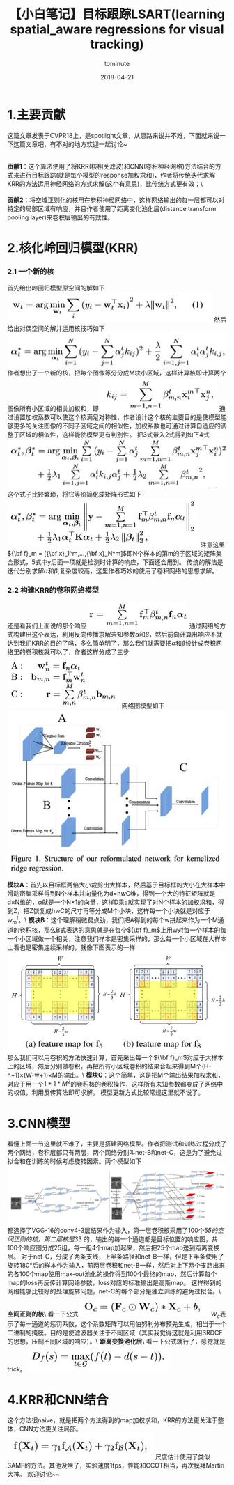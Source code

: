 ﻿---
layout:     post
title:      【小白笔记】目标跟踪LSART(learning spatial_aware regressions for visual tracking)
date:       2018-04-21
author:     tominute
header-img: img/post-bg-universe.jpg
catalog: true
tags:
    - Tracking
---
# 1.主要贡献
这篇文章发表于CVPR18上，是spotlight文章，从思路来说并不难，下面就来说一下这篇文章吧，有不对的地方欢迎一起讨论~ 
 
<br />**贡献1**：这个算法使用了将KRR(核相关滤波)和CNN(卷积神经网络)方法结合的方式来进行目标跟踪(就是每个模型的response加权求和)，作者将传统迭代求解KRR的方法运用神经网络的方式求解(这个有意思)，比传统方式更有效；\\  
<br />**贡献2**：将空域正则化的核用在卷积神经网络中，这样网络输出的每一层都可以对特定的局部区域有响应，并且作者使用了距离变化池化层(distance transform pooling layer)来卷积层输出的有效性。
# 2.核化岭回归模型(KRR)
### 2.1 一个新的核

首先给出岭回归模型原空间的解如下
![1](/img/20180421/1.jpg)
然后给出对偶空间的解并运用核技巧如下
![2](/img/20180421/2.jpg)
作者想出了一个新的核，把每个图像等分分成M块小区域，这样计算核即计算两个图像所有小区域的相关加权和，即
![3](/img/20180421/3.jpg)
通过设置加权系数可以使这个核满足对称性，作者设计这个核的主要目的是使模型能够更多的关注图像的不同子区域之间的相似性，加权系数也可通过计算自适应的调整子区域的相似性，这样能使模型更有判别性。
把3式带入2式得到如下4式
![4](/img/20180421/4.jpg)
这个式子比较繁琐，将它等价简化成矩阵形式如下
![5](/img/20180421/5.jpg)
注意这里
${\bf f}_m = [{\bf x}_1^m,...,{\bf x}_N^m]$即N个样本的第m的子区域的矩阵集合形式，5式中y后面一项就是检测时计算的响应，下面还会用到。
传统的解法是迭代分别求解$\alpha$和$\beta$,复杂度较高，这里作者巧妙的使用了卷积网络的思想求解。


### 2.2 构建KRR的卷积网络模型
还是看我们上面说的那个响应
![6](/img/20180421/6.jpg)
通过网络的方式构建出这个表达，利用反向传播求解未知参数$\alpha$和$\beta$，然后前向计算出响应不就达到我们KRR的目的了吗，多么简单明了，那么我们就需要把$\alpha$和$\beta$设计成卷积网络里的卷积核就可以了，作者这样分成了三步
![7](/img/20180421/7.jpg)
网络图模型如下
![8](/img/20180421/8.jpg)
**模块A**：首先以目标框两倍大小裁剪出大样本，然后基于目标框的大小在大样本中滑动密集采样得到N个样本并向量化为d=h*w*C维，得到一个大的特征矩阵就是d×N维的，$\alpha$就是一个N×1的向量，这样D乘a就实现了对N个样本的加权求和，得到Z，把Z恢复成h*w*C的尺寸再等分成M个小块，这样每一个小块就是对应于$w_m^t$。\\
**模块B**：这个理解稍微费点劲，我们把A得到的每个w拼起来作为一个M通道的卷积核，那么B式表达的意思就是在每个${\bf f}_m$上用w对每一个样本的每一个小区域做一个相关，注意我们样本是密集采样的，那么每一个小区域在大样本上看也是密集连续采样的，就像下图表示的一样
![9](/img/20180421/9.jpg)
那么我们可以用卷积的方法快速计算，首先采出每一个${\bf f}_m$对应于大样本上的区域，然后分别做卷积，再把所有小区域卷积的结果合起来得到M个(H-h+1)×(W-w+1)×M的输出。\\
**模块C**：这个简单，这是把M个输出结果加权求和，对应于用一个$1*1*M^2$的卷积核的卷积操作，这样所有未知参数都变成了网络中的权值，利用反传算法即可求解。
模型更新方式比较常规这里就不说了。


# 3.CNN模型
看懂上面一节这里就不难了，主要是搭建网络模型。作者把测试和训练过程分成了两个网络，卷积层都只有两层，两个网络分别叫net-B和net-C，这是为了避免过拟合和在训练的时候考虑旋转因素。两个模型如下
![10](/img/20180421/10.jpg)
都选择了VGG-16的conv4-3层结果作为输入，第一层卷积核采用了100个5*5的空间正则的核，第二层核是3*3 的，输出的每一个通道都是目标位置的响应图，共100个响应图分成25组，每一组4个map加起来，然后把25个map送到距离变换层。
对于net-C，分成了两条支线，上半条路径和net-B一样，但是下半条使用了旋转180°后的样本作为输入，前两层卷积和net-B一样，然后对上下两个支路出来的各100个map使用max-out池化的操作得到100个最终的map，然后计算每个map的loss再反传计算网络参数，loss对应的标准输出是高斯map。
这样得到的网络能够比较好的处理旋转问题，net-C的每个部分是独立训练的避免过拟合。\\
**空间正则的核**\\
看一下公式
![11](/img/20180421/11.jpg)
$W_c$表示了每一通道的惩罚系数，这个系数矩阵可以用伯努利分布预先生成，相当于一个二进制的掩膜。目的是使滤波器关注于不同区域（其实我觉得这就是利用SRDCF的思想，压制不同区域的响应）。\\
**距离变换池化层**\\
看一下公式就行了，感觉就是trick。
![12](/img/20180421/12.jpg)

# 4.KRR和CNN结合
这个方法很naive，就是把两个方法得到的map加权求和，KRR的方法更关注于整体，CNN方法更关注局部。
![13](/img/20180421/13.jpg)
尺度估计使用了类似SAMF的方法。其他没啥了，实验速度1fps，性能和CCOT相当，再次膜拜Martin大神。
欢迎讨论~~
